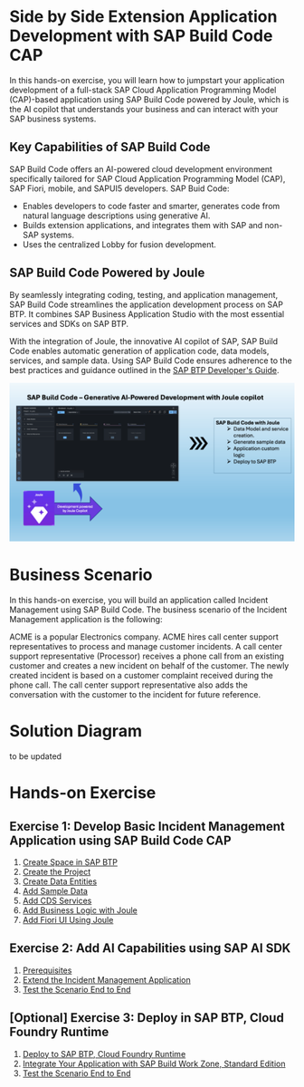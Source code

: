 # Side by Side Extension Application Development with SAP Build Code CAP

In this hands-on exercise, you will learn how to jumpstart your application development of a full-stack SAP Cloud Application Programming Model (CAP)-based application using SAP Build Code powered by Joule, which is the AI copilot that understands your business and can interact with your SAP business systems.


## Key Capabilities of SAP Build Code

SAP Build Code offers an AI-powered cloud development environment specifically tailored for SAP Cloud Application Programming Model (CAP), SAP Fiori, mobile, and SAPUI5 developers. SAP Buid Code:
- Enables developers to code faster and smarter, generates code from natural language descriptions using generative AI.
- Builds extension applications, and integrates them with SAP and non-SAP systems.
- Uses the centralized Lobby for fusion development.

## SAP Build Code Powered by Joule

By seamlessly integrating coding, testing, and application management, SAP Build Code streamlines the application development process on SAP BTP. It combines SAP Business Application Studio with the most essential services and SDKs on SAP BTP.

With the integration of Joule, the innovative AI copilot of SAP, SAP Build Code enables automatic generation of application code, data models, services, and sample data. Using SAP Build Code ensures adherence to the best practices and guidance outlined in the [SAP BTP Developer's Guide](https://help.sap.com/docs/btp/btp-developers-guide/btp-developers-guide?version=Cloud).

![build code with joule](images/build-code.png)

# Business Scenario

In this hands-on exercise, you will build an application called Incident Management using SAP Build Code. The business scenario of the Incident Management application is the following:

ACME is a popular Electronics company. ACME hires call center support representatives to process and manage customer incidents. A call center support representative (Processor) receives a phone call from an existing customer and creates a new incident on behalf of the customer. The newly created incident is based on a customer complaint received during the phone call. The call center support representative also adds the conversation with the customer to the incident for future reference.

# Solution Diagram

to be updated

# Hands-on Exercise

## Exercise 1: Develop Basic Incident Management Application using SAP Build Code CAP

1. [Create Space in SAP BTP](../build-code/document/create-space.md)
2. [Create the Project](./document/create-full-stack-project.md)
3. [Create Data Entities](./document/create-data-entities.md)
4. [Add Sample Data](./document/enhance-sample-data.md)
5. [Add CDS Services](./document/generate-service.md)
6. [Add Business Logic with Joule](./document/custom-logic.md)
7. [Add Fiori UI Using Joule](./document/fiori-ui.md)

## Exercise 2: Add AI Capabilities using SAP AI SDK

1. [Prerequisites](./document/prerequisites.md)
2. [Extend the Incident Management Application](./document/extend-service.md)
2. [Test the Scenario End to End](./document/e2e-testing.md)

## [Optional] Exercise 3: Deploy in SAP BTP, Cloud Foundry Runtime

1. [Deploy to SAP BTP, Cloud Foundry Runtime](./document/deploy-cf.md)
2. [Integrate Your Application with SAP Build Work Zone, Standard Edition](./document/integrate-workzone.md) 
3. [Test the Scenario End to End](./document/e2e-testing.md)
